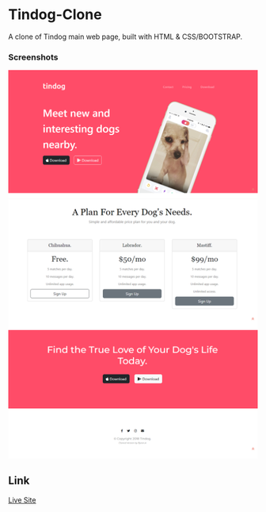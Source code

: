 # Tindog-Clone
A clone of Tindog main web page, built with HTML & CSS/BOOTSTRAP.

### Screenshots
![](./image/tindog.png)
![](./image/tindogprices.png)
![](./image/tindogbottompage.png)

## Link
 [Live Site](https://byron-a.github.io/Tindog-Clone/)
